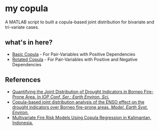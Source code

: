 # my copula
A MATLAB script to built a copula-based joint distribution for bivariate and tri-variate cases.

## what's in here?
- [Basic Copula](https://github.com/mkhoirun-najiboi/mycopula/blob/main/docs/1%20basic%20copula/) - For Pair-Variables with Positive Dependencies
- [Rotated Copula](https://github.com/mkhoirun-najiboi/mycopula/blob/main/docs/2%20rotated%20copula) - For Pair-Variables with Positive and Negative Dependencies

## References
- [Quantifying the Joint Distribution of Drought Indicators in Borneo Fire-Prone Area. In _IOP Conf. Ser.: Earth Environ. Sci._](https://iopscience.iop.org/article/10.1088/1755-1315/880/1/012002/pdf)
- [Copula-based joint distribution analysis of the ENSO effect on the drought indicators over Borneo fire-prone areas. _Model. Earth Syst. Environ._ ](https://doi.org/10.1007/s40808-021-01267-5)
- [Multivariate Fire Risk Models Using Copula Regression in Kalimantan, Indonesia.](https://www.researchsquare.com/article/rs-914087/v2)
